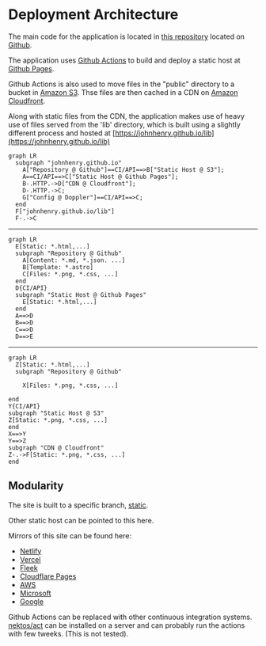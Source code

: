 # Deployment Architecture

The main code for the application is located in [this repository](https://github.com/johnhenry/johnhenry.github.io) located on [Github]().

The application uses [Github Actions]() to build and deploy a static host at [Github Pages]().

Github Actions is also used to move files in the "public" directory to a bucket in [Amazon S3](). Thse files are then cached in a CDN on [Amazon Cloudfront]().

Along with static files from the CDN, the application makes use of heavy use of files served from the 'lib' directory, which is built using a slightly different process and hosted at [https://johnhenry.github.io/lib](https://johnhenry.github.io/lib)

```mermaid
graph LR
  subgraph "johnhenry.github.io"
    A["Repository @ Github"]==CI/API==>B["Static Host @ S3"];
    A==CI/API==>C["Static Host @ Github Pages"];
    B-.HTTP.->D["CDN @ Cloudfront"];
    D-.HTTP.->C;
    G["Config @ Doppler"]==CI/API==>C;
  end
  F["johnhenry.github.io/lib"]
  F-.->C
```

<hr />

```mermaid
graph LR
  E[Static: *.html,...]
  subgraph "Repository @ Github"
    A[Content: *.md, *.json. ...]
    B[Template: *.astro]
    C[Files: *.png, *.css, ...]
  end
  D{CI/API}
  subgraph "Static Host @ Github Pages"
    E[Static: *.html,...]
  end
  A==>D
  B==>D
  C==>D
  D==>E
```

<hr />

```mermaid
graph LR
  Z[Static: *.html,...]
  subgraph "Repository @ Github"

    X[Files: *.png, *.css, ...]

end
Y{CI/API}
subgraph "Static Host @ S3"
Z[Static: *.png, *.css, ...]
end
X==>Y
Y==>Z
subgraph "CDN @ Cloudfront"
Z-.->F[Static: *.png, *.css, ...]
end

```

## Modularity

The site is built to a specific branch, [static]().

Other static host can be pointed to this here.

Mirrors of this site can be found here:

- []() [Netlify]()
- []() [Vercel]()
- []() [Fleek]()
- []() [Cloudflare Pages]()
- []() [AWS]()
- []() [Microsoft]()
- []() [Google]()

Github Actions can be replaced with other continuous integration systems. [nektos/act](github.com/nektos/act) can be installed on a server and can probably run the actions with few tweeks. (This is not tested).

